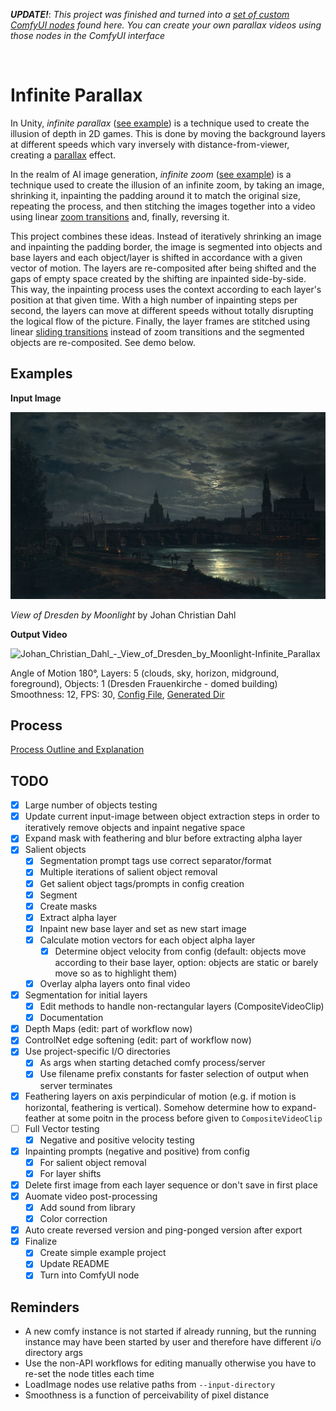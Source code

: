 
***UPDATE!***: *This project was finished and turned into a [set of custom ComfyUI nodes](https://github.com/christian-byrne/elimination-nodes?tab=readme-ov-file#infinite-parallax-nodes) found here. You can create your own parallax videos using those nodes in the ComfyUI interface*

&nbsp;


# Infinite Parallax

In Unity, *infinite parallax* ([see example](https://www.youtube.com/watch?v=MEy-kIGE-lI)) is a technique used to create the illusion of depth in 2D games. This is done by moving the background layers at different speeds which vary inversely with distance-from-viewer, creating a [parallax](https://en.wikipedia.org/wiki/Parallax) effect.

In the realm of AI image generation, *infinite zoom* ([see example](https://www.youtube.com/watch?v=yDCUTyZD--E)) is a technique used to create the illusion of an infinite zoom, by taking an image, shrinking it, inpainting the padding around it to match the original size, repeating the process, and then stitching the images together into a video using linear [zoom transitions](https://www.youtube.com/watch?v=G01V09CWTJY&t=1s) and, finally, reversing it.

This project combines these ideas. Instead of iteratively shrinking an image and inpainting the padding border, the image is segmented into objects and base layers and each object/layer is shifted in accordance with a given vector of motion. The layers are re-composited after being shifted and the gaps of empty space created by the shifting are inpainted side-by-side. This way, the inpainting process uses the context according to each layer's position at that given time. With a high number of inpainting steps per second, the layers can move at different speeds without totally disrupting the logical flow of the picture. Finally, the layer frames are stitched using linear [sliding transitions](https://www.youtube.com/shorts/S6Ywp-598HI) instead of zoom transitions and the segmented objects are re-composited. See demo below. 

## Examples


**Input Image**

![Johan_Christian_Dahl_-_View_of_Dresden_by_Moonlight](docs/demo/1600px-Johan_Christian_Dahl_-_View_of_Dresden_by_Moonlight_-_Google_Art_Project.jpg)

*View of Dresden by Moonlight* by Johan Christian Dahl

**Output Video**


![Johan_Christian_Dahl_-_View_of_Dresden_by_Moonlight-Infinite_Parallax](projects/example-dresden/output/dresden-final_parallax_video.gif)

Angle of Motion 180°, Layers: 5 (clouds, sky, horizon, midground, foreground), Objects: 1 (Dresden Frauenkirche - domed building) Smoothness: 12, FPS: 30, [Config File](projects/example-dresden/config.json), [Generated Dir](projects/example-dresden)

## Process

[Process Outline and Explanation](docs/process_explanation.md)


## TODO

- [x] Large number of objects testing
- [x] Update current input-image between object extraction steps in order to iteratively remove objects and inpaint negative space
- [x] Expand mask with feathering and blur before extracting alpha layer
- [x] Salient objects
  - [x] Segmentation prompt tags use correct separator/format
  - [x] Multiple iterations of salient object removal
  - [x] Get salient object tags/prompts in config creation
  - [x] Segment
  - [x] Create masks
  - [x] Extract alpha layer
  - [x] Inpaint new base layer and set as new start image
  - [x] Calculate motion vectors for each object alpha layer
    - [x] Determine object velocity from config (default: objects move according to their base layer, option: objects are static or barely move so as to highlight them)
  - [x] Overlay alpha layers onto final video
- [x] Segmentation for initial layers
  - [x] Edit methods to handle non-rectangular layers (CompositeVideoClip)
  - [x] Documentation
- [x] Depth Maps (edit: part of workflow now) 
- [x] ControlNet edge softening (edit: part of workflow now)
- [x] Use project-specific I/O directories
  - [x] As args when starting detached comfy process/server
  - [x] Use filename prefix constants for faster selection of output when server terminates
- [x] Feathering layers on axis perpindicular of motion (e.g. if motion is horizontal, feathering is vertical). Somehow determine how to expand-feather at some poitn in the process before given to `CompositeVideoClip`
- [ ] Full Vector testing
  - [x] Negative and positive velocity testing
- [x] Inpainting prompts (negative and positive) from config
  - [x] For salient object removal
  - [x] For layer shifts
- [x] Delete first image from each layer sequence or don't save in first place
- [x] Auomate video post-processing
  - [x] Add sound from library
  - [x] Color correction
- [x] Auto create reversed version and ping-ponged version after export
- [x] Finalize
  - [x] Create simple example project
  - [x] Update README
  - [x] Turn into ComfyUI node

## Reminders

- A new comfy instance is not started if already running, but the running instance may have been started by user and therefore have different i/o directory args
- Use the non-API workflows for editing manually otherwise you have to re-set the node titles each time
- LoadImage nodes use relative paths from `--input-directory`
- Smoothness is a function of perceivability of pixel distance

